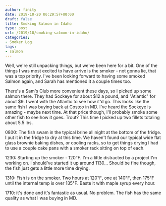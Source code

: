```yaml
---
author: finity
date: 2019-10-20 00:29:57+00:00
draft: false
title: Smoking Salmon in Idaho
type: post
url: /2019/10/smoking-salmon-in-idaho/
categories:
- Smoker Log
tags:
- salmon
---
```





Well, we're still unpacking things, but we've been here for a bit.  One of the things I was most excited to have arrive is the smoker - not gonna lie, that was a top priority.  I've been looking forward to having some smoked Salmon again, and Sarah has mentioned it a couple times too.







There's a Sam's Club more convenient these days, so I picked up some salmon there.  They had Sockeye for about $12 a pound, and "Atlantic" for about $9.  I went with the Atlantic to see how it'd go.  This looks like the same fish I was buying back at Costco in MD.  I've heard the Sockeye is amazing - maybe next time.  At that price though, I'll probably smoke some other fish to see how it goes.  Trout?  This time I picked up two fillets totaling about 5.5 lbs.







0800: The fish swam in the typical brine all night at the bottom of the fridge.  I put it in the fridge to dry at this time.  We haven't found our typical wide flat glass brownie baking dishes, or cooling racks, so to get things drying I had to use a couple cake pans with a smoker rack sitting on top of each.







1230: Starting up the smoker - 120℉.  I'm a little distracted by a project I'm working on.  I should've started it up around 1130...  Should be fine though, the fish just gets a little more time drying.







1310: Fish is on the smoker.  Two hours at 120℉, one at 140℉, then 175℉ until the internal temp is over 135℉.  Baste it with maple syrup every hour.







1710: it's done and it's fantastic as usual.  No problem.  The fish has the same quality as what I was buying in MD.




